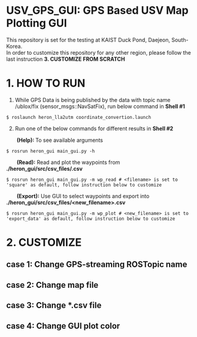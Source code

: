 # USV_GPS_GUI: GPS Based USV Map Plotting GUI
This repository is set for the testing at KAIST Duck Pond, Daejeon, South-Korea.<br>
In order to customize this repository for any other region, please follow the last instruction <b>3. CUSTOMIZE FROM SCRATCH</b>

# 1. HOW TO RUN
1. While GPS Data is being published by the data with topic name /ublox/fix (sensor_msgs::NavSatFix), run below command in <b>Shell #1</b>
```
$ roslaunch heron_lla2utm coordinate_convertion.launch
```
2. Run one of the below commands for different results in <b>Shell #2</b><br>

<b>&emsp;&emsp;(Help): </b>To see available arguments
```
$ rosrun heron_gui main_gui.py -h
```
<b>&emsp;&emsp;(Read):</b> Read and plot the waypoints from <b>./heron_gui/src/csv_files/<filename>.csv</b>
```
$ rosrun heron_gui main_gui.py -m wp_read # <filename> is set to 'square' as default, follow instruction below to customize
```
<b>&emsp;&emsp;(Export):</b> Use GUI to select waypoints and export into <b>./heron_gui/src/csv_files/<new_filename>.csv</b>
```
$ rosrun heron_gui main_gui.py -m wp_plot # <new_filename> is set to 'export_data' as default, follow instruction below to customize
```

# 2. CUSTOMIZE
## case 1: Change GPS-streaming ROSTopic name
## case 2: Change map file
## case 3: Change *.csv file
## case 4: Change GUI plot color
  
